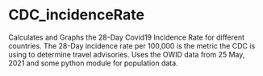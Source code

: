 # CDC_incidenceRate
Calculates and Graphs the 28-Day Covid19 Incidence Rate for different countries. The 28-Day incidence rate per 100,000 is the metric the CDC is using to determine travel advisories. Uses the OWID data from 25 May, 2021 and some python module for population data.
